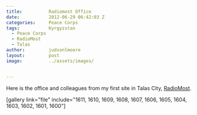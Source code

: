 ```yaml
---
title:			Radiomost Office
date:			2012-06-29 06:42:03 Z
categories:		Peace Corps
tags:			Kyrgyzstan
  - Peace Corps
  - RadioMost
  - Talas
author:			judsonlmoore
layout:			post
image:			../assets/images/


---
```


Here is the office and colleagues from my first site in Talas City, [RadioMost](https://www.judsonlmoore.com/radiomost-office/).

[gallery link="file" include="1611, 1610, 1609, 1608, 1607, 1606, 1605, 1604, 1603, 1602, 1601, 1600"]
